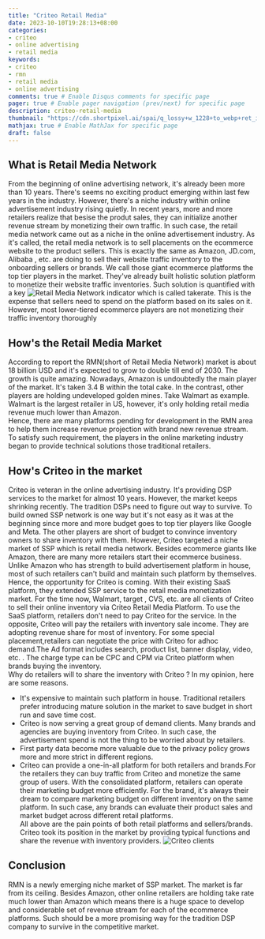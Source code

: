 ```yaml
---
title: "Criteo Retail Media"
date: 2023-10-10T19:28:13+08:00
categories:
- criteo 
- online advertising
- retail media
keywords:
- criteo
- rmn
- retail media
- online advertising
comments: true # Enable Disqus comments for specific page
pager: true # Enable pager navigation (prev/next) for specific page
description: criteo-retail-media
thumbnail: "https://cdn.shortpixel.ai/spai/q_lossy+w_1228+to_webp+ret_img/tinuiti.com/wp-content/uploads/2021/03/RetailMedia-Marquee-imagejpg.jpg"
mathjax: true # Enable MathJax for specific page
draft: false
---
```


## What is Retail Media Network
From the beginning of online advertising network, it's already been more than 10 years. There's seems no exciting product emerging within last few years in the industry. However, there's a niche industry within online advertisement industry rising quietly. In recent years, more and more retailers realize that besise the produt sales, they can initialize another revenue stream by monetizing their own traffic. In such case, the retail media network came out as a niche in the online
advertisement industry. As it's called, the retail media network is to sell placements on the ecommerce website to the product sellers. This is exactly the same as Amazon, JD.com, Alibaba , etc. are doing to sell their website traffic inventory to the onboarding sellers or brands. We call those giant ecommerce platforms the top tier players in the market. They've already built holistic solution platform to monetize their website traffic inventories. Such solution is quantified with a key
![Retail Media Network](retail-media-network.jpeg)
indicator which is called takerate. This is the expense that sellers need to spend on the platform based on its sales on it. However, most lower-tiered ecommerce players are not monetizing their traffic inventory thoroughly 
## How's the Retail Media Market
According to report the RMN(short of Retail Media Network) market is about 18 billion USD and it's expected to grow to double till end of 2030. The growth is quite amazing. Nowadays, Amazon is undoubtedly the main player of the market. It's taken 3.4 B within the total cake. In the contrast, other players are holding undeveloped golden mines. Take Walmart as example. Walmart is the largest retailer in US, however, it's only holding retail media revenue much lower than Amazon.  
Hence, there are many platforms pending for development in the RMN area to help them increase revenue projection with brand new revenue stream. To satisfy such requirement, the players in the online marketing industry began to provide technical solutions those traditional retailers. 
## How's Criteo in the market
Criteo is veteran in the online advertising industry. It's providing DSP services to the market for almost 10 years. However, the market keeps shrinking recently. The tradition DSPs need to figure out way to survive. To build owned SSP network is one way but it's not easy as it was at the beginning since more and more budget goes to top tier players like Google and Meta. The other players are short of budget to convince inventory owners to share inventory with them. However, Criteo targeted a
niche market of SSP which is retail media network. Besides ecommerce giants like Amazon, there are many more retailers start their ecommerce business. Unlike Amazon who has strength to build advertisement platform in house, most of such retailers can't build and maintain such platform by themselves. Hence, the opportunity for Criteo is coming. With their existing SaaS platform, they extended SSP service to the retail media monetization market. For the time now, Walmart, target
, CVS, etc. are all clients of Criteo to sell their online inventory via Criteo Retail Media Platform.
To use the SaaS platform, retailers don't need to pay Criteo for the service. In the opposite, Criteo will pay the retailers with inventory sale income. They are adopting revenue share for most of inventory. For some special placement,retailers can negotiate the price with Criteo for adhoc demand.The Ad format includes search, product list, banner display, video, etc. . The charge type can be CPC and CPM via Criteo platform when brands buying the inventory.  
Why do retailers will to share the inventory with Criteo  ? In my opinion, here are some reasons. 
* It's expensive to maintain such platform in house. Traditional retailers prefer introducing mature solution in the market to save budget in short run and save time cost.
* Criteo is now serving a great group of demand clients. Many brands and agencies are buying inventory from Criteo. In such case, the advertisement spend is not the thing to be worried about by retailers.
* First party data become more valuable due to the privacy policy grows more and more strict in different regions. 
* Criteo can provide a one-in-all platform for both retailers and brands.For the retailers they can buy traffic from Criteo and monetize the same group of users. With the consolidated platform, retailers can operate their marketing budget more efficiently. For the brand, it's always their dream to compare marketing budget on different inventory on the same platform. In such case, any brands can evaluate their product sales and market budget across different retail platforms.    
All above are the pain points of both retail platforms and sellers/brands. Criteo took its position in the market by providing typical functions and share the revenue with inventory providers. 
![Criteo clients](criteo-clients.png)
## Conclusion
RMN is a newly emerging niche market of SSP market. The market is far from its ceiling. Besides Amazon, other online retailers are holding take rate much lower than Amazon which means there is a huge space to develop and considerable set of revenue stream for each of the ecommerce platforms. Such should be a more promising way for the tradition DSP company to survive in the competitive market. 
